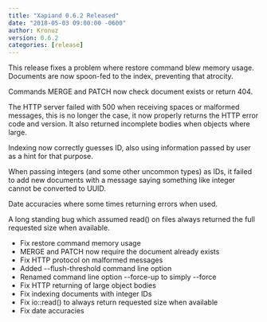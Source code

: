 ```yaml
---
title: "Xapiand 0.6.2 Released"
date: "2018-05-03 09:00:00 -0600"
author: Kronuz
version: 0.6.2
categories: [release]
---
```


This release fixes a problem where restore command blew memory usage. Documents
are now spoon-fed to the index, preventing that atrocity.

Commands MERGE and PATCH now check document exists or return 404.

The HTTP server failed with 500 when receiving spaces or malformed messages,
this is no longer the case, it now properly returns the HTTP error code and
version. It also returned incomplete bodies when objects where large.

Indexing now correctly guesses ID, also using information passed by user as a
hint for that purpose.

When passing integers (and some other uncommon types) as IDs, it failed
to add new documents with a message saying something like integer cannot be
converted to UUID.

Date accuracies where some times returning errors when used.

A long standing bug which assumed read() on files always returned the
full requested size when available.

- Fix restore command memory usage
- MERGE and PATCH now require the document already exists
- Fix HTTP protocol on malformed messages
- Added --flush-threshold command line option
- Renamed command line option --force-up to simply --force
- Fix HTTP returning of large object bodies
- Fix indexing documents with integer IDs
- Fix io::read() to always return requested size when available
- Fix date accuracies
